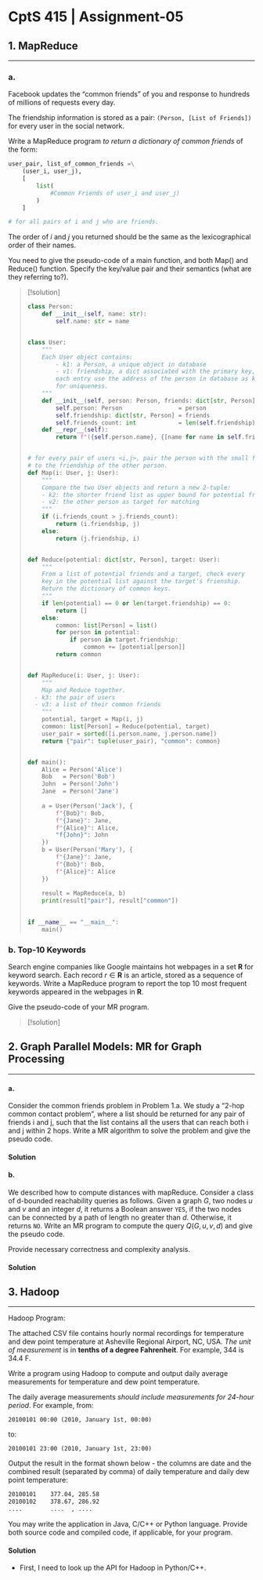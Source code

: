 # CptS 415 | Assignment-05

## 1. MapReduce
---
### a.
Facebook updates the “common friends” of you and response to hundreds of millions of requests every day.

The friendship information is stored as a pair: `(Person, [List of Friends])` for every user in the social network.

Write a MapReduce program *to return a dictionary of common friends* of the form:
```python
user_pair, list_of_common_friends =\
	(user_i, user_j),
	[
		list(
			#Common Friends of user_i and user_j)
		)
	]

# for all pairs of i and j who are friends.
```

The order of $i$ and $j$ you returned should be the same as the lexicographical order of their names.

You need to give the pseudo-code of a main function, and both Map() and Reduce() function. Specify the key/value pair and their semantics (what are they referring to?).

> [!solution]
> 
> ```python
> class Person:
>     def __init__(self, name: str):
>         self.name: str = name
> 
> 
> class User:
>     """
>     Each User object contains:
>         - k1: a Person, a unique object in database
>         - v1: friendship, a dict associated with the primary key, where
> 	      each entry use the address of the person in database as key
> 	      for uniqueness.
>     """
>     def __init__(self, person: Person, friends: dict[str, Person]):
>         self.person: Person                = person
>         self.friendship: dict[str, Person] = friends
>         self.friends_count: int            = len(self.friendship)
>     def __repr__(self):
>         return f"({self.person.name}, {[name for name in self.friendship]})"
> 
> 
> # for every pair of users <i,j>, pair the person with the small friendship
> # to the friendship of the other person.
> def Map(i: User, j: User):
>     """
>     Compare the two User objects and return a new 2-tuple:
>     - k2: the shorter friend list as upper bound for potential friends
>     - v2: the other person as target for matching
>     """
>     if (i.friends_count > j.friends_count):
>         return (i.friendship, j)
>     else:
>         return (j.friendship, i)
> 
> 
> def Reduce(potential: dict[str, Person], target: User):
>     """
>     From a list of potential friends and a target, check every
>     key in the potential list against the target's frienship.
>     Return the dictionary of common keys.
>     """
>     if len(potential) == 0 or len(target.friendship) == 0:
>         return []
>     else: 
>         common: list[Person] = list()
>         for person in potential:
>             if person in target.friendship:
>                 common += [potential[person]]
>         return common
> 
> 
> def MapReduce(i: User, j: User):
>     """
>     Map and Reduce together.
> 	- k3: the pair of users
> 	- v3: a list of their common friends
>     """
>     potential, target = Map(i, j)
>     common: list[Person] = Reduce(potential, target)
>     user_pair = sorted([i.person.name, j.person.name])
>     return {"pair": tuple(user_pair), "common": common}
> 
> 
> def main():
>     Alice = Person('Alice')
>     Bob   = Person('Bob')
>     John  = Person('John')
>     Jane  = Person('Jane')
>     
>     a = User(Person('Jack'), {
>         f"{Bob}": Bob,
>         f"{Jane}": Jane,
>         f"{Alice}": Alice,
>         "f{John}": John
>     })
>     b = User(Person('Mary'), {
>         f"{Jane}": Jane,
>         f"{Bob}": Bob,
>         f"{Alice}": Alice
>     })
>     
>     result = MapReduce(a, b)
>     print(result["pair"], result["common"])
>     
> 
> if __name__ == "__main__":
>     main()
> 
> ```
> 


### b. Top-10 Keywords

Search engine companies like Google maintains hot webpages in a set $\boldsymbol{R}$ for keyword search. Each record $r \in \boldsymbol{R}$ is an article, stored as a sequence of keywords. Write a MapReduce program to report the top 10 most frequent keywords appeared in the webpages in $\boldsymbol{R}$.

Give the pseudo-code of your MR program.

> [!solution]



## 2. Graph Parallel Models: MR for Graph Processing
---
#### a.
Consider the common friends problem in Problem 1.a. We study a “2-hop common contact problem”, where a list should be returned for any pair of friends i and j, such that the list contains all the users that can reach both i and j within 2 hops. Write a MR algorithm to solve the problem and give the pseudo code.

#### Solution

#### b.
We described how to compute distances with mapReduce. Consider a class of d-bounded reachability queries as follows. Given a graph $G$, two nodes $u$ and $v$ and an integer $d$, it returns a Boolean answer `YES`, if the two nodes can be connected by a path of length no greater than $d$. Otherwise, it returns `NO`. Write an MR program to compute the query $Q(G, u, v, d)$ and give the pseudo code.

Provide necessary correctness and complexity analysis.

#### Solution


## 3. Hadoop
---
Hadoop Program:

The attached CSV file contains hourly normal recordings for temperature and dew point temperature at Asheville Regional Airport, NC, USA. _The unit of measurement_ is in **tenths of a degree Fahrenheit**. For example, 344 is 34.4 F.

Write a program using Hadoop to compute and output daily average measurements for temperature and dew point temperature.

The daily average measurements *should include measurements for 24-hour period*. For example, from:
```
20100101 00:00 (2010, January 1st, 00:00)
```

to:
```
20100101 23:00 (2010, January 1st, 23:00)
```

Output the result in the format shown below - the columns are date and the combined result (separated by comma) of daily temperature and daily dew point temperature:

```txt
20100101    377.04, 285.58
20100102    378.67, 286.92
....        ....  , .... 
```

You may write the application in Java, C/C++ or Python language. Provide both source code and compiled code, if applicable, for your program.

#### Solution
- First, I need to look up the API for Hadoop in Python/C++. 